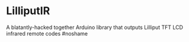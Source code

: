 # LilliputIR
A blatantly-hacked together Arduino library that outputs Lilliput TFT LCD infrared remote codes #noshame
